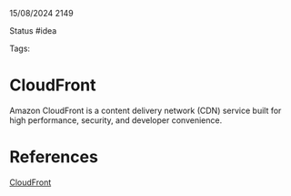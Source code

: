 15/08/2024 2149

Status #idea

Tags:

# CloudFront

  
Amazon CloudFront is a content delivery network (CDN) service built for high performance, security, and developer convenience.



# References

[CloudFront](https://aws.amazon.com/cloudfront/)

